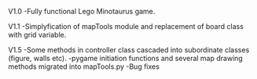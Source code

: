 V1.0
-Fully functional Lego Minotaurus game.

V1.1
-Simplyfication of mapTools module and replacement of board class with grid variable.

V1.5
-Some methods in controller class cascaded into subordinate classes (figure, walls etc).
-pygame initiation functions and several map drawing methods migrated into mapTools.py
-Bug fixes
